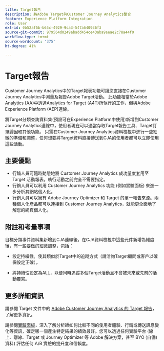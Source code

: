 ```yaml
---
title: Target報告
description: 將Adobe Target與Customer Journey Analytics整合
feature: Experience Platform Integration
role: User
exl-id: 0b52af5b-b65c-4929-9ca3-547a640936f3
source-git-commit: 979564d0249abadd454ce43aba9aeae2c78a44f0
workflow-type: tm+mt
source-wordcount: '375'
ht-degree: 41%

---
```


# Target報告

Customer Journey Analytics中的Target報表功能可讓您直接在Customer Journey Analytics中測量及報告Adobe Target活動。 此功能相當於Adobe Analytics (AA)中透過Analytics for Target (A4T)所執行的工作，但與Adobe Experience Platform (AEP)連線。

將Target分類查詢資料集(預設可在Experience Platform中使用)新增到Customer Journey Analytics連線中，使用者現在可以適當存取Target報告工具、Target訂單歸因和其他功能。 只需在Customer Journey Analytics資料檢視中進行一些細微的準備和調整，任何想要將Target資料直接傳送到CJA的使用者都可以立即使用這些活動。

## 主要優點

* 行銷人員可隨時動態地將 Customer Journey Analytics 成功量度套用至 Target 活動報表。執行活動之前完全不需要指定。
* 行銷人員可以利用 Customer Journey Analytics 功能 (例如實驗面板) 來進一步分析其網站個人化。
* 行銷人員可以擁有 Adobe Journey Optimizer 和 Target 的單一報告來源。兩種個人化產品都可以連接到 Customer Journey Analytics，就能更全面地了解您的網頁個人化。

## 附註和考量事項

目標分類事件資料集新增到CJA連線後，在CJA資料檢視中這些元件新增為維度後，有一些要做的細微調整，包括：

* 設定持續性，使其類似於Target中的追蹤方式（請洽詢Target顧問或客戶以確保設定正確）。

* 將持續性設定為ALL，以便同時追蹤多個Target活動且不會被未來或先前的活動覆寫。

## 更多詳細資訊

請參閱 Target 文件中的 [Adobe Customer Journey Analytics 的 Target 報告](https://experienceleague.adobe.com/zh-hant/docs/target/using/integrate/cja/target-reporting-in-cja)，了解更多資訊。

請參閱[實驗面板](../analysis-workspace/c-panels/experimentation.md)，深入了解分析師如何比較不同的使用者體驗、行銷或傳送訊息變化等資訊，確定哪一個產生特定結果的績效最好。您可以透過任何實驗平台 (線上、離線、Target 或 Journey Optimizer 等 Adobe 解決方案，甚至 BYO (自備) 資料) 評估任何 A/B 實驗的提升度和信賴度。
